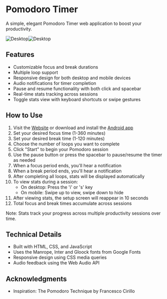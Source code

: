# Pomodoro Timer

A simple, elegant Pomodoro Timer web application to boost your productivity.

![Desktop](https://github.com/user-attachments/assets/f70712ed-bc38-4128-ae6d-0715ae5a5baf)![Desktop](https://github.com/user-attachments/assets/9197f149-e7bb-48ac-948e-0ad22430aec1)

## Features
- Customizable focus and break durations
- Multiple loop support
- Responsive design for both desktop and mobile devices
- Audio notifications for timer completion
- Pause and resume functionality with both click and spacebar
- Real-time stats tracking across sessions
- Toggle stats view with keyboard shortcuts or swipe gestures

## How to Use
1. Visit the [Website](anuragmmer.github.io/pomodoro) or download and install the [Android app](https://github.com/anuragmmer/pomodoro/raw/main/assets/android/anuragmmer.pomodoro.v.1.0.apk)
2. Set your desired focus time (1-360 minutes)
3. Set your desired break time (1-120 minutes)
4. Choose the number of loops you want to complete
5. Click "Start" to begin your Pomodoro session
6. Use the pause button or press the spacebar to pause/resume the timer as needed
7. When a focus period ends, you'll hear a notification
8. When a break period ends, you'll hear a notification
9. After completing all loops, stats will be displayed automatically
10. To view stats during a session:
    - On desktop: Press the 'i' or 's' key
    - On mobile: Swipe up to view, swipe down to hide
11. After viewing stats, the setup screen will reappear in 10 seconds
12. Total focus and break times accumulate across sessions

Note: Stats track your progress across multiple productivity sessions over time.

## Technical Details

- Built with HTML, CSS, and JavaScript
- Uses the Manrope, Inter and Gloock fonts from Google Fonts
- Responsive design using CSS media queries
- Audio feedback using the Web Audio API

## Acknowledgments

- Inspiration: The Pomodoro Technique by Francesco Cirillo
